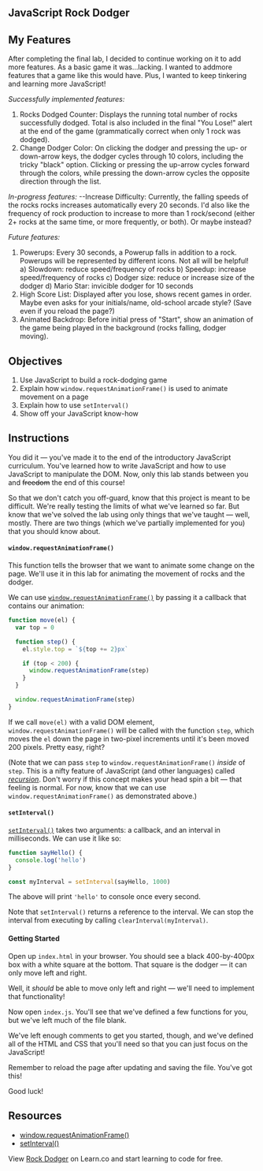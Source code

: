 JavaScript Rock Dodger
---
## My Features

After completing the final lab, I decided to continue working on it to add more
features. As a basic game it was...lacking. I wanted to addmore features that a
game like this would have. Plus, I wanted to keep tinkering and learning more JavaScript!

_Successfully implemented features:_
1. Rocks Dodged Counter: Displays the running total number of rocks successfully
   dodged. Total is also included in the final "You Lose!"
   alert at the end of the game (grammatically correct when only 1 rock was dodged).
2. Change Dodger Color: On clicking the dodger and pressing the up- or down-arrow
   keys, the dodger cycles through 10 colors, including the tricky "black"
   option. Clicking or pressing the up-arrow cycles forward through the colors,
   while pressing the down-arrow cycles the opposite direction through the list.

_In-progress features:_
--Increase Difficulty: Currently, the falling speeds of the rocks rocks increases
  automatically every 20 seconds. I'd also like the frequency of rock production
  to increase to more than 1 rock/second (either 2+ rocks at the same time, or
  more frequently, or both). Or maybe instead?

_Future features:_
1. Powerups: Every 30 seconds, a Powerup falls in addition to a rock. Powerups
   will be represented by different icons. Not all will be helpful!
     a) Slowdown: reduce speed/frequency of rocks
     b) Speedup: increase speed/frequency of rocks
     c) Dodger size: reduce or increase size of the dodger
     d) Mario Star: invicible dodger for 10 seconds
2. High Score List: Displayed after you lose, shows recent games in order. Maybe
   even asks for your initials/name, old-school arcade style? (Save even if you
   reload the page?)
3. Animated Backdrop: Before initial press of "Start", show an animation of the
   game being played in the background (rocks falling, dodger moving).

## Objectives

1. Use JavaScript to build a rock-dodging game
2. Explain how `window.requestAnimationFrame()` is used to animate movement on a page
3. Explain how to use `setInterval()`
4. Show off your JavaScript know-how

## Instructions

You did it — you've made it to the end of the introductory JavaScript
curriculum. You've learned how to write JavaScript and how to use JavaScript to
manipulate the DOM. Now, only this lab stands between you and ~~freedom~~ the
end of this course!

So that we don't catch you off-guard, know that this project is meant to be
difficult. We're really testing the limits of what we've learned so far. But
know that we've solved the lab using only things that we've taught — well,
mostly. There are two things (which we've partially implemented for you) that
you should know about.

#### `window.requestAnimationFrame()`

This function tells the browser that we want to animate some change on the page.
We'll use it in this lab for animating the movement of rocks and the dodger.

We can use [`window.requestAnimationFrame()`][requestAnimation] by passing it a
callback that contains our animation:

``` javascript
function move(el) {
  var top = 0

  function step() {
    el.style.top = `${top += 2}px`

    if (top < 200) {
      window.requestAnimationFrame(step)
    }
  }

  window.requestAnimationFrame(step)
}
```

If we call `move(el)` with a valid DOM element, `window.requestAnimationFrame()`
will be called with the function `step`, which moves the `el` down the page in
two-pixel increments until it's been moved 200 pixels. Pretty easy, right?

(Note that we can pass `step` to `window.requestAnimationFrame()` _inside_ of
`step`. This is a nifty feature of JavaScript (and other languages) called
[_recursion_](https://en.wikipedia.org/wiki/Recursion_(computer_science)). Don't
worry if this concept makes your head spin a bit — that feeling is normal. For
now, know that we can use `window.requestAnimationFrame()` as demonstrated
above.)

#### `setInterval()`

[`setInterval()`][setInterval]
takes two arguments: a callback, and an interval in milliseconds. We can use it
like so:

``` javascript
function sayHello() {
  console.log('hello')
}

const myInterval = setInterval(sayHello, 1000)
```

The above will print `'hello'` to console once every second.

Note that `setInterval()` returns a reference to the interval. We can stop the
interval from executing by calling `clearInterval(myInterval)`.

#### Getting Started

Open up `index.html` in your browser. You should see a black 400-by-400px box
with a white square at the bottom. That square is the dodger — it can only move
left and right.

Well, it _should_ be able to move only left and right — we'll need to implement
that functionality!

Now open `index.js`. You'll see that we've defined a few functions for you, but
we've left much of the file blank.

We've left enough comments to get you started, though, and we've defined all of
the HTML and CSS that you'll need so that you can just focus on the JavaScript!

Remember to reload the page after updating and saving the file. You've got this!

Good luck!

## Resources

- [window.requestAnimationFrame()](https://developer.mozilla.org/en-US/docs/Web/API/window/requestAnimationFrame)
- [setInterval()](https://developer.mozilla.org/en-US/docs/Web/API/WindowTimers/setInterval)

<p class='util--hide'>View <a href='https://learn.co/lessons/javascript-rock-dodger'>Rock Dodger</a> on Learn.co and start learning to code for free.</p>

[requestAnimation]: https://developer.mozilla.org/en-US/docs/Web/API/window/requestAnimationFrame
[setInterval]: https://developer.mozilla.org/en-US/docs/Web/API/WindowTimers/setInterval

